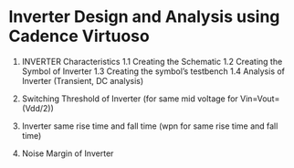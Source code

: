 # Inverter Design and Analysis using Cadence Virtuoso
1. INVERTER Characteristics
1.1 Creating the Schematic
1.2 Creating the Symbol of Inverter
1.3 Creating the symbol’s testbench
1.4 Analysis of Inverter (Transient, DC analysis)

2. Switching Threshold of Inverter (for same mid voltage for Vin=Vout=(Vdd/2))
3. Inverter same rise time and fall time (wpn for same rise time and fall time)
4. Noise Margin of Inverter
